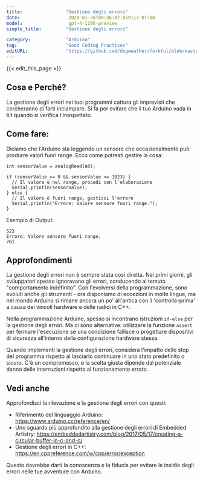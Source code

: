 ```yaml
---
title:                "Gestione degli errori"
date:                  2024-01-26T00:36:47.059117-07:00
model:                 gpt-4-1106-preview
simple_title:         "Gestione degli errori"

category:             "Arduino"
tag:                  "Good Coding Practices"
editURL:              "https://github.com/dogweather/forkful/blob/master/content/it/arduino/handling-errors.md"
---
```


{{< edit_this_page >}}

## Cosa e Perché?

La gestione degli errori nei tuoi programmi cattura gli imprevisti che cercheranno di farti inciampare. Si fa per evitare che il tuo Arduino vada in tilt quando si verifica l'inaspettato.

## Come fare:

Diciamo che l'Arduino sta leggendo un sensore che occasionalmente può produrre valori fuori range. Ecco come potresti gestire la cosa:

```Arduino
int sensorValue = analogRead(A0);

if (sensorValue >= 0 && sensorValue <= 1023) {
  // Il valore è nel range, procedi con l'elaborazione
  Serial.println(sensorValue);
} else {
  // Il valore è fuori range, gestisci l'errore
  Serial.println("Errore: Valore sensore fuori range.");
}
```
Esempio di Output:
```
523
Errore: Valore sensore fuori range.
761
```

## Approfondimenti

La gestione degli errori non è sempre stata così diretta. Nei primi giorni, gli sviluppatori spesso ignoravano gli errori, conducendo al temuto "comportamento indefinito". Con l'evolversi della programmazione, sono evoluti anche gli strumenti - ora disponiamo di eccezioni in molte lingue, ma nel mondo Arduino si rimane ancora un po' all'antica con il 'controlla-prima' a causa dei vincoli hardware e delle radici in C++.

Nella programmazione Arduino, spesso si incontrano istruzioni `if-else` per la gestione degli errori. Ma ci sono alternative: utilizzare la funzione `assert` per fermare l'esecuzione se una condizione fallisce o progettare dispositivi di sicurezza all'interno della configurazione hardware stessa.

Quando implementi la gestione degli errori, considera l'impatto dello stop del programma rispetto al lasciarlo continuare in uno stato predefinito o sicuro. C'è un compromesso, e la scelta giusta dipende dal potenziale danno delle interruzioni rispetto al funzionamento errato.

## Vedi anche

Approfondisci la rilevazione e la gestione degli errori con questi:

- Riferimento del linguaggio Arduino: https://www.arduino.cc/reference/en/
- Uno sguardo più approfondito alla gestione degli errori di Embedded Artistry: https://embeddedartistry.com/blog/2017/05/17/creating-a-circular-buffer-in-c-and-c/
- Gestione degli errori in C++: https://en.cppreference.com/w/cpp/error/exception

Questo dovrebbe darti la conoscenza e la fiducia per evitare le insidie degli errori nelle tue avventure con Arduino.
